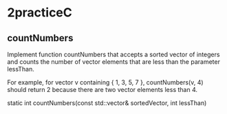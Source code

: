# 2practiceC
## countNumbers
Implement function countNumbers that accepts a sorted vector of integers and counts the number of vector elements that are less than the parameter lessThan.

For example, for vector v containing { 1, 3, 5, 7 }, countNumbers(v, 4) should return 2 because there are two vector elements less than 4.
 
 static int countNumbers(const std::vector<int>& sortedVector, int lessThan)